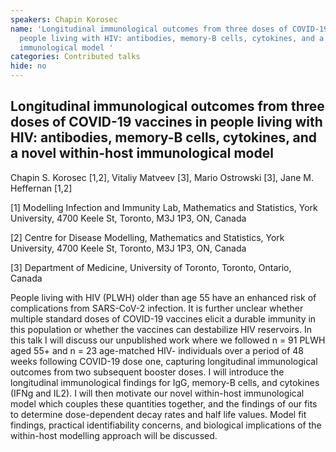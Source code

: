 ```yaml
---
speakers: Chapin Korosec
name: 'Longitudinal immunological outcomes from three doses of COVID-19 vaccines in
  people living with HIV: antibodies, memory-B cells, cytokines, and a novel within-host
  immunological model '
categories: Contributed talks
hide: no
---
```


## Longitudinal immunological outcomes from three doses of COVID-19 vaccines in people living with HIV: antibodies, memory-B cells, cytokines, and a novel within-host immunological model 

Chapin S. Korosec [1,2], Vitaliy Matveev [3], Mario Ostrowski [3],  Jane M. Heffernan [1,2]

[1] Modelling Infection and Immunity Lab, Mathematics and Statistics, York University, 4700 Keele St, Toronto, M3J 1P3, ON, Canada

[2] Centre for Disease Modelling, Mathematics and Statistics, York University, 4700 Keele St, Toronto, M3J 1P3, ON, Canada

[3] Department of Medicine, University of Toronto, Toronto, Ontario, Canada

People living with HIV (PLWH) older than age 55 have an enhanced risk of complications from SARS-CoV-2 infection. It is further unclear whether multiple standard doses of COVID-19 vaccines elicit a durable immunity in this population or whether the vaccines can destabilize HIV reservoirs. In this talk I will discuss our unpublished work where we followed n = 91 PLWH aged 55+ and n = 23 age-matched HIV- individuals over a period of 48 weeks following COVID-19 dose one, capturing longitudinal immunological outcomes from two subsequent booster doses.  I will introduce the longitudinal immunological findings for IgG, memory-B cells, and cytokines (IFNg and IL2). I will then motivate our novel within-host immunological model which couples these quantities together, and the findings of our fits to determine dose-dependent decay rates and half life values.  Model fit findings, practical identifiability concerns, and biological implications of the within-host modelling approach will be discussed. 


